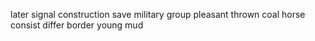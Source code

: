 later signal construction save military group pleasant thrown coal horse consist differ border young mud